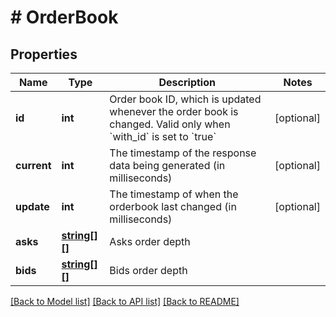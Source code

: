 # # OrderBook

## Properties

Name | Type | Description | Notes
------------ | ------------- | ------------- | -------------
**id** | **int** | Order book ID, which is updated whenever the order book is changed. Valid only when &#x60;with_id&#x60; is set to &#x60;true&#x60; | [optional] 
**current** | **int** | The timestamp of the response data being generated (in milliseconds) | [optional] 
**update** | **int** | The timestamp of when the orderbook last changed (in milliseconds) | [optional] 
**asks** | [**string[][]**](array.md) | Asks order depth | 
**bids** | [**string[][]**](array.md) | Bids order depth | 

[[Back to Model list]](../../README.md#documentation-for-models) [[Back to API list]](../../README.md#documentation-for-api-endpoints) [[Back to README]](../../README.md)
